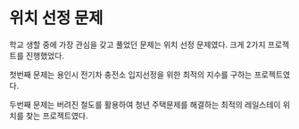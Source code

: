 # 위치 선정 문제

학교 생할 중에 가장 관심을 갖고 풀었던 문제는 위치 선정 문제였다. 크게 2가지 프로젝트를 진행했었다.

첫번째 문제는 용인시 전기차 충전소 입지선정을 위한 최적의 지수를 구하는 프로젝트였다.

두번째 문제는 버려진 철도를 활용하여 청년 주택문제를 해결하는 최적의 레일스테이 위치를 찾는 프로젝트였다.
